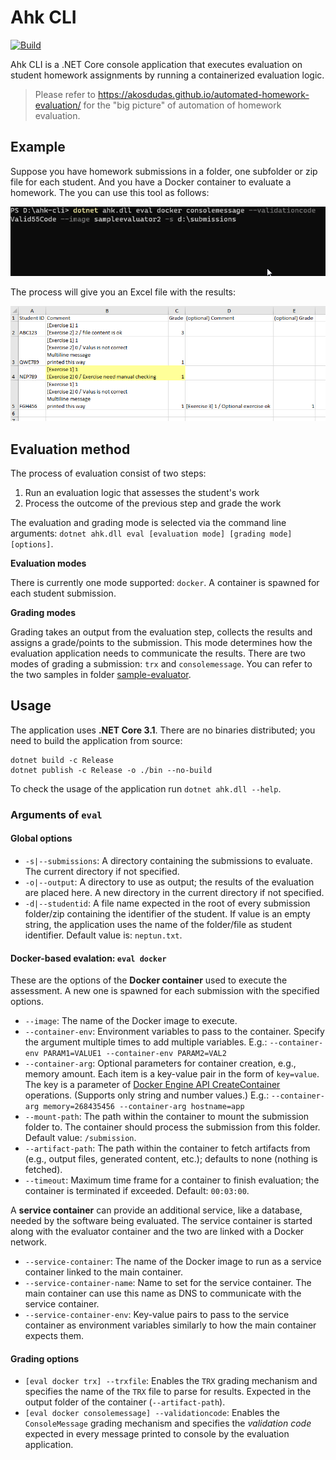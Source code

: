 # Ahk CLI

[![Build](https://github.com/akosdudas/ahk-cli/actions/workflows/build.yml/badge.svg)](https://github.com/akosdudas/ahk-cli/actions/workflows/build.yml)

Ahk CLI is a .NET Core console application that executes evaluation on student homework assignments by running a containerized evaluation logic.

> Please refer to <https://akosdudas.github.io/automated-homework-evaluation/> for the "big picture" of automation of homework evaluation.

## Example

Suppose you have homework submissions in a folder, one subfolder or zip file for each student. And you have a Docker container to evaluate a homework. The you can use this tool as follows:

![Example evaluation process](docs/images/cli-exec-example.gif)

The process will give you an Excel file with the results:

![Example output](docs/images/output-excel.png)

## Evaluation method

The process of evaluation consist of two steps:

1. Run an evaluation logic that assesses the student's work
1. Process the outcome of the previous step and grade the work

The evaluation and grading mode is selected via the command line arguments: `dotnet ahk.dll eval [evaluation mode] [grading mode] [options]`.

**Evaluation modes**

There is currently one mode supported: `docker`. A container is spawned for each student submission.

**Grading modes**

Grading takes an output from the evaluation step, collects the results and assigns a grade/points to the submission. This mode determines how the evaluation application needs to communicate the results. There are two modes of grading a submission: `trx` and `consolemessage`. You can refer to the two samples in folder [sample-evaluator](sample-evaluator).

## Usage

The application uses **.NET Core 3.1**. There are no binaries distributed; you need to build the application from source:

```
dotnet build -c Release
dotnet publish -c Release -o ./bin --no-build
```

To check the usage of the application run `dotnet ahk.dll --help`.

### Arguments of `eval`

#### Global options

- `-s|--submissions`: A directory containing the submissions to evaluate. The current directory if not specified.
- `-o|--output`: A directory to use as output; the results of the evaluation are placed here. A new directory in the current directory if not specified.
- `-d|--studentid`: A file name expected in the root of every submission folder/zip containing the identifier of the student. If value is an empty string, the application uses the name of the folder/file as student identifier. Default value is: `neptun.txt`.

#### Docker-based evalation: `eval docker`

These are the options of the **Docker container** used to execute the assessment. A new one is spawned for each submission with the specified options.

- `--image`: The name of the Docker image to execute.
- `--container-env`: Environment variables to pass to the container. Specify the argument multiple times to add multiple variables. E.g.: `--container-env PARAM1=VALUE1 --container-env PARAM2=VAL2`
- `--container-arg`: Optional parameters for container creation, e.g., memory amount. Each item is a key-value pair in the form of `key=value`. The key is a parameter of [Docker Engine API CreateContainer](https://docs.docker.com/engine/api/v1.25/#operation/ContainerCreate) operations. (Supports only string and number values.) E.g.: `--container-arg memory=268435456 --container-arg hostname=app`
- `--mount-path`: The path within the container to mount the submission folder to. The container should process the submission from this folder. Default value: `/submission`.
- `--artifact-path`: The path within the container to fetch artifacts from (e.g., output files, generated content, etc.); defaults to none (nothing is fetched).
- `--timeout`: Maximum time frame for a container to finish evaluation; the container is terminated if exceeded. Default: `00:03:00`.

A **service container** can provide an additional service, like a database, needed by the software being evaluated. The service container is started along with the evaluator container and the two are linked with a Docker network.

- `--service-container`: The name of the Docker image to run as a service container linked to the main container.
- `--service-container-name`: Name to set for the service container. The main container can use this name as DNS to communicate with the service container.
- `--service-container-env`: Key-value pairs to pass to the service container as environment variables similarly to how the main container expects them.

#### Grading options

- `[eval docker trx] --trxfile`: Enables the `TRX` grading mechanism and specifies the name of the `TRX` file to parse for results. Expected in the output folder of the container (`--artifact-path`).
- `[eval docker consolemessage] --validationcode`: Enables the `ConsoleMessage` grading mechanism and specifies the _validation code_ expected in every message printed to console by the evaluation application.
